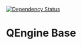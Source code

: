 [![Dependency Status](https://www.versioneye.com/user/projects/55c3d09d20e69b00090003f7/badge.svg?style=flat)](https://www.versioneye.com/user/projects/55c3d09d20e69b00090003f7)

# QEngine Base
